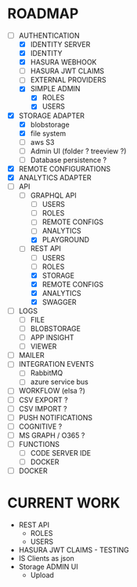 ROADMAP
=======

- [ ] AUTHENTICATION
  - [x] IDENTITY SERVER
  - [x] IDENTITY
  - [x] HASURA WEBHOOK
  - [ ] HASURA JWT CLAIMS
  - [ ] EXTERNAL PROVIDERS
  - [x] SIMPLE ADMIN
    - [x] ROLES
    - [x] USERS
- [x] STORAGE ADAPTER
    - [x] blobstorage
    - [x] file system
    - [ ] aws S3
    - [ ] Admin UI (folder ? treeview ?)
    - [ ] Database persistence ?
- [x] REMOTE CONFIGURATIONS
- [x] ANALYTICS ADAPTER
- [ ] API
  - [ ] GRAPHQL API
    - [ ] USERS
    - [ ] ROLES
    - [ ] REMOTE CONFIGS
    - [ ] ANALYTICS
    - [x] PLAYGROUND
  - [ ] REST API
    - [ ] USERS
    - [ ] ROLES
    - [x] STORAGE
    - [x] REMOTE CONFIGS
    - [x] ANALYTICS
    - [x] SWAGGER
- [ ] LOGS
  - [ ] FILE
  - [ ] BLOBSTORAGE
  - [ ] APP INSIGHT
  - [ ] VIEWER
- [ ] MAILER
- [ ] INTEGRATION EVENTS
    - [ ] RabbitMQ
    - [ ] azure service bus
- [ ] WORKFLOW (elsa ?)
- [ ] CSV EXPORT ?
- [ ] CSV IMPORT ?
- [ ] PUSH NOTIFICATIONS
- [ ] COGNITIVE ?
- [ ] MS GRAPH / O365 ?
- [ ] FUNCTIONS
  - [ ] CODE SERVER IDE
  - [ ] DOCKER
- [ ] DOCKER  

CURRENT WORK
============

* REST API
  * ROLES
  * USERS
* HASURA JWT CLAIMS - TESTING
* IS Clients as json
* Storage ADMIN UI
  * Upload
